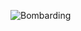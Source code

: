 
![Bombarding](https://s-media-cache-ak0.pinimg.com/236x/4e/0b/5b/4e0b5b676a86947dffae0ebcf0d59b07.jpg)
